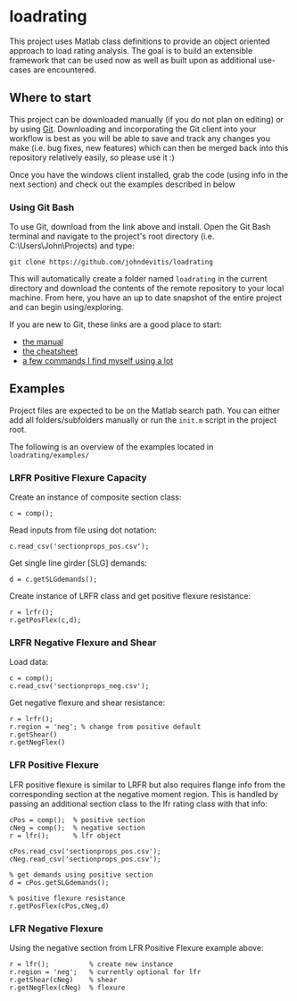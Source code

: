 # loadrating
This project uses Matlab class definitions to provide an object oriented approach to load rating analysis. The goal is to build an extensible framework that can be used now as well as built upon as additional use-cases are encountered.


## Where to start
This project can be downloaded manually (if you do not plan on editing) or by using [Git](https://git-scm.com). Downloading and incorporating the Git client into your workflow is best as you will be able to save and track any changes you make (i.e. bug fixes, new features) which can then be merged back into this repository relatively easily, so please use it :)

Once you have the windows client installed, grab the code (using info in the next section) and check out the examples described in below  


### Using Git Bash
To use Git, download from the link above and install. Open the Git Bash terminal and navigate to the project's root directory (i.e. C:\Users\John\Projects) and type:

```
git clone https://github.com/johndevitis/loadrating
```

This will automatically create a folder named `loadrating` in the current directory and download the contents of the remote repository to your local machine. From here, you have an up to date snapshot of the entire project and can begin using/exploring.

If you are new to Git, these links are a good place to start:

* [the manual](https://git-scm.com/book/en/v2/Getting-Started-About-Version-Control)
* [the cheatsheet](https://services.github.com/kit/downloads/github-git-cheat-sheet.pdf)
* [a few commands I find myself using a lot](https://github.com/johndevitis/useful_things)

## Examples

Project files are expected to be on the Matlab search path. You can either add all folders/subfolders manually or run the `init.m` script in the project root.

The following is an overview of the examples located in `loadrating/examples/`


### LRFR Positive Flexure Capacity

Create an instance of composite section class:
```
c = comp();
```

Read inputs from file using dot notation:
```
c.read_csv('sectionprops_pos.csv');
```

Get single line girder [SLG] demands:
```
d = c.getSLGdemands();
```

Create instance of LRFR class and get positive flexure resistance:
```
r = lrfr();
r.getPosFlex(c,d);
```

### LRFR Negative Flexure and Shear

Load data:
```
c = comp();
c.read_csv('sectionprops_neg.csv');
```

Get negative flexure and shear resistance:
```
r = lrfr();
r.region = 'neg'; % change from positive default
r.getShear()
r.getNegFlex()
```


### LFR Positive Flexure

LFR positive flexure is similar to LRFR but also requires flange info from the corresponding section at the negative moment region. This is handled by passing an additional section class to the lfr rating class with that info:
```
cPos = comp();  % positive section
cNeg = comp();  % negative section
r = lfr();      % lfr object

cPos.read_csv('sectionprops_pos.csv');
cNeg.read_csv('sectionprops_pos.csv');

% get demands using positive section
d = cPos.getSLGdemands();

% positive flexure resistance
r.getPosFlex(cPos,cNeg,d)
```

### LFR Negative Flexure

Using the negative section from LFR Positive Flexure example above:
```
r = lfr();          % create new instance
r.region = 'neg';   % currently optional for lfr
r.getShear(cNeg)    % shear
r.getNegFlex(cNeg)  % flexure
```
